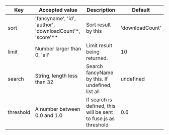 | Key | Accepted value | Description | Default |
| --- | --- | --- | --- |
| sort | 'fancyname', 'id', 'author', 'downloadCount'*, 'score'** | Sort result by this | 'downloadCount' |
| limit | Number larger than 0, 'all' | Limit result being returned. | 10 |
| search | String, length less than 32 | Search fancyName by this. If undefined, list all | undefined |
| threshold | A number between 0.0 and 1.0 | If search is defined, this will be sent to fuse.js as threshold | 0.6 |

